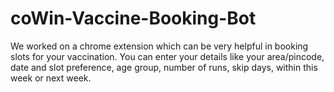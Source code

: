 # coWin-Vaccine-Booking-Bot
We worked on a chrome extension which can be very helpful in booking slots for your vaccination. You can enter your details like your area/pincode, date and slot preference, age group, number of runs, skip days, within this week or next week.
